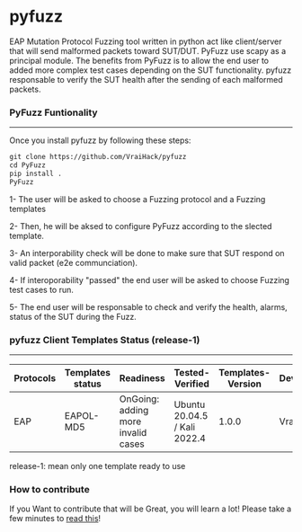 # pyfuzz
EAP Mutation Protocol Fuzzing tool written in python act like client/server that will send malformed packets toward SUT/DUT. 
PyFuzz use scapy as a principal module. The benefits from PyFuzz is to allow the end user to added more complex test cases depending on the SUT functionality.
pyfuzz responsable to verify the SUT health after the sending of each malformed packets.

### PyFuzz Funtionality
-------------------------------------------------------------------------------------------------------------------------------
Once you install pyfuzz by following these steps:
```diff
git clone https://github.com/VraiHack/pyfuzz
cd PyFuzz
pip install .
PyFuzz
``` 
1- The user will be asked to choose a Fuzzing protocol and a Fuzzing templates

2- Then, he will be aksed to configure PyFuzz according to the slected template.

3- An interporability check will be done to make sure that SUT respond on valid packet (e2e communciation).

4- If interoporability "passed" the end user will be asked to choose Fuzzing test cases to run.

5- The end user will be responsable to check and verify the health, alarms, status of the SUT during the Fuzz.

### pyfuzz Client Templates Status (release-1)
-------------------------------------------------------------------------------------------------------------------------------
| Protocols | Templates status | Readiness | Tested-Verified | Templates-Version | Developer.name | Tutorial
| --- | --- | --- | --- | --- | --- | --- |
| EAP | EAPOL-MD5 | OnGoing: adding more invalid cases | Ubuntu 20.04.5 / Kali 2022.4  | 1.0.0 | VraiHack | [youtube](https://www.youtube.com/watch?v=jLkujI5uhn4)

release-1: mean only one template ready to use

### How to contribute
If you Want to contribute that will be Great, you will learn a lot! Please take a few minutes to [read this](https://github.com/VraiHack/pyfuzz/blob/main/contribute.md)!
